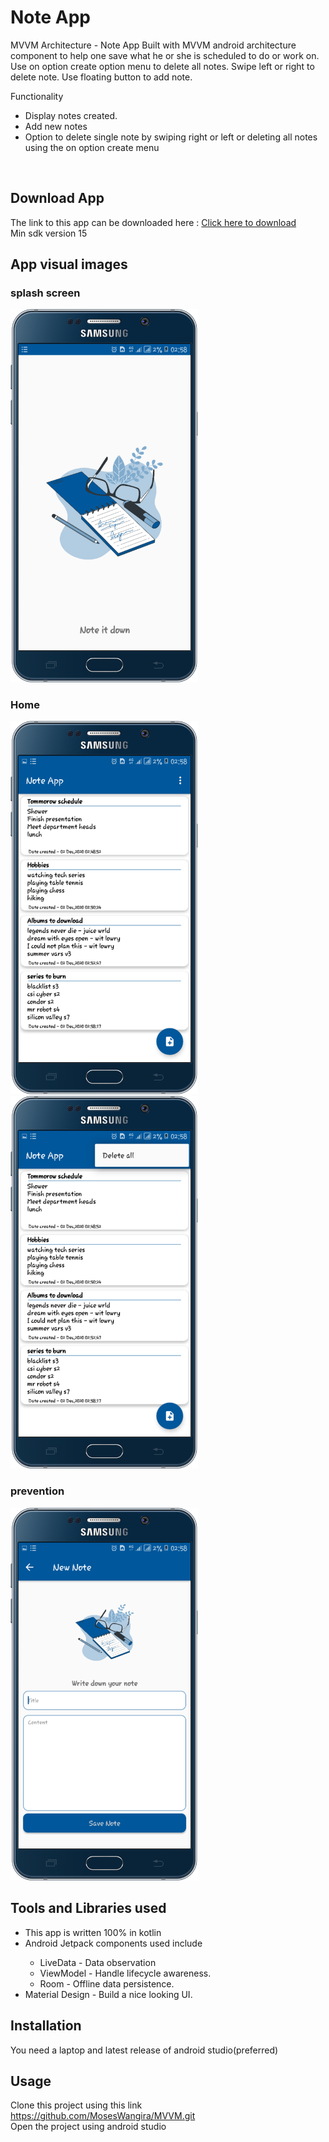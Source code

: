# Note App
MVVM Architecture - Note App
Built with MVVM android architecture component to help one save what he or she is scheduled to do or work on.
Use on option create option menu to delete all notes.
Swipe left or right to delete note.
Use floating button to add note.

Functionality<br>
<ul>
  <li>Display notes created.</li>
  <li>Add new notes</li>
  <li>Option to delete single note by swiping right or left or deleting all notes using the on option create menu</li>
</ul>
<br>

## Download App
The link to this app can be downloaded here : <a href ="https://drive.google.com/file/d/1rP1Qun5v4IGtKxQtSIqBsUp5TMDkjCAD/view?usp=sharing">Click here to download</a>
<br>
Min sdk version 15

## App visual images
### splash screen
<img src = "images/splash.png" width = "300"/>

### Home
<img src = "images/homy.png" width = "300"/> <img src = "images/delete.png" width = "300"/>

### prevention
<img src = "images/new.png" width = "300"/>
<br>

## Tools and Libraries used
<ul>
  <li>This app is written 100% in kotlin</li>
  <li>Android Jetpack components used include</li>
    <ul>
      <li>LiveData - Data observation
      </li>
      <li>
        ViewModel - Handle lifecycle awareness.
      </li>
      <li>
        Room - Offline data persistence.
      </li>
    </ul>
 
  <li>Material Design -  Build a nice looking UI.</li>
</ul>
 
  
## Installation
You need a laptop and latest release of android studio(preferred)

## Usage
Clone this project using this link <a href = "https://github.com/MosesWangira/MVVM.git">https://github.com/MosesWangira/MVVM.git</a><br>
Open the project using android studio


